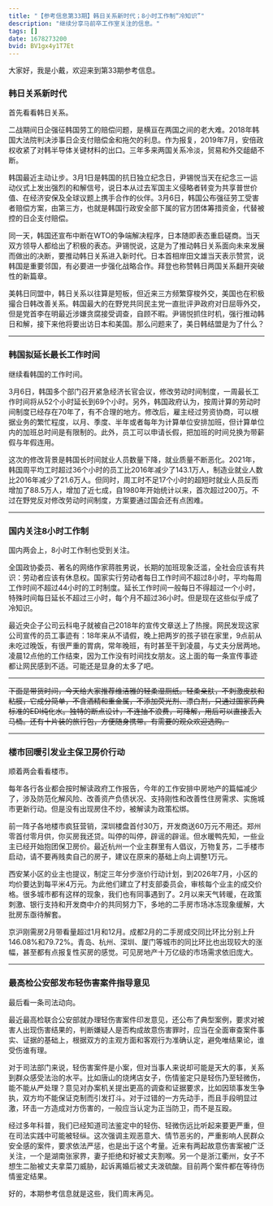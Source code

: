 ```yaml
---
title: "【参考信息第33期】韩日关系新时代；8小时工作制“冷知识”"
description: "继续分享马前卒工作室关注的信息。"
tags: []
date: 1678273200
bvid: BV1gx4y1T7Et
---
```

大家好，我是小戴，欢迎来到第33期参考信息。

### 韩日关系新时代

首先看看韩日关系。

二战期间日企强征韩国劳工的赔偿问题，是横亘在两国之间的老大难。2018年韩国大法院判决涉事日企支付赔偿金和拖欠的利息。作为报复，2019年7月，安倍政权收紧了对韩半导体关键材料的出口。三年多来两国关系冷淡，贸易和外交龃龉不断。

韩国最近主动让步。3月1日是韩国的抗日独立纪念日，尹锡悦当天在纪念三一运动仪式上发出强烈的和解信号，说日本从过去军国主义侵略者转变为共享普世价值、在经济安保及全球议题上携手合作的伙伴。3月6日，韩国公布强征劳工受害者赔偿方案，由第三方，也就是韩国行政安全部下属的官方团体筹措资金，代替被控的日企支付赔偿。

同一天，韩国还宣布中断在WTO的争端解决程序，日本随即表态重启磋商。当天双方领导人都给出了积极的表态。尹锡悦说，这是为了推动韩日关系面向未来发展而做出的决断，要推动韩日关系进入新时代。日本首相岸田文雄当天表示赞赏，说韩国是重要邻国，有必要进一步强化战略合作。拜登也称赞韩日两国关系翻开突破性的新篇章。

美韩日同盟中，韩日关系以往算是短板，但近来三方频繁穿梭外交，美国也在积极撮合日韩改善关系。韩国最大的在野党共同民主党一直批评尹政府对日屈辱外交，但是党首李在明最近涉嫌贪腐接受调查，自顾不暇。尹锡悦抓住时机，强行推动韩日和解，接下来他将要出访日本和美国。那么问题来了，美日韩结盟是为了什么？

---

### 韩国拟延长最长工作时间

继续看韩国的工作时间。

3月6日，韩国多个部门召开紧急经济长官会议，修改劳动时间制度，一周最长工作时间将从52个小时延长到69个小时。另外，韩国政府认为，按周计算的劳动时间制度已经存在70年了，有不合理的地方。修改后，雇主经过劳资协商，可以根据业务的繁忙程度，以月、季度、半年或者每年为计算单位安排加班，但计算单位内的加班总时间是有限制的。此外，员工可以申请长假，把加班的时间兑换为带薪假与年假连用。

这次的修改背景是韩国长时间就业人员数量下降，就业质量不断恶化。2021年，韩国周平均工时超过36个小时的员工比2016年减少了143.1万人，制造业就业人数比2016年减少了21.6万人。但同时，周工时不足17个小时的超短时就业人员反而增加了88.5万人，增加了近七成，自1980年开始统计以来，首次超过200万。不过在野党反对修改劳动时间制度，方案要通过国会还有点困难。

---

### 国内关注8小时工作制

国内两会上，8小时工作制也受到关注。

全国政协委员、著名的网络作家蒋胜男说，长期的加班现象泛滥，全社会应该有共识：劳动者应该有休息权。国家实行劳动者每日工作时间不超过8小时，平均每周工作时间不超过44小时的工时制度。延长工作时间一般每日不得超过一个小时，特殊时间每日延长不超过三小时，每个月不超过36小时。但是现在这些似乎成了冷知识。

最近央企子公司云科电子就被自己2018年的宣传文章送上了热搜。网民发现这家公司宣传的员工事迹有：18年来从不请假，晚上把两岁的孩子锁在家里，9点前从未吃过晚饭，有很严重的胃病，常年晚班，有时甚至干到凌晨，与丈夫分居两地。凌晨12点他的工作结束，因为工作没有时间找女朋友。这上面的每一条宣传事迹都让网民感到不适。可能还是显身的太多了吧。

---

~~下面是带货时间，今天给大家推荐维洁雅的轻柔湿厕纸。轻柔亲肤，不刺激皮肤和粘膜，它成分简单，不含酒精和重金属，不添加荧光剂、漂白剂，只通过国家药典标准的EDI纯化水。独特的断点设计，不连抽不浪费，可降解，用后可以直接丢入马桶。还有十片装的旅行包，方便随身携带。有需要的观众欢迎选购。~~

---

### 楼市回暖引发业主保卫房价行动

顺着两会看看楼市。

每年各行各业都会按时解读政府工作报告，今年的工作安排中房地产的篇幅减少了，涉及防范化解风险、改善资产负债状况、支持刚性和改善性住房需求、实施城市更新行动。但是没有出现房住不炒，被解读为政策松绑。

前一阵子各地楼市疯狂营销，深圳楼盘首付30万，开发商送60万元不用还。郑州零首付零月供，你买房我还贷。叫停的叫停，辟谣的辟谣。但水暖鸭先知，一些业主已经开始抱团保卫房价。最近杭州一个业主群里有人倡议，万物复苏，二手楼市启动，请不要再贱卖自己的房子，建议在原来的基础上向上调整1万元。

西安某小区的业主也提议，制定三年分步涨价行动计划，到2026年7月，小区的均价要达到每平米4万元。为此他们建立了村支部委员会，审核每个业主的成交价格。很多城市都有这样的现象，我们也有同事遇到了。2月以来天气转暖，在政策刺激、银行支持和开发商中介的共同努力下，多地的二手房市场冰冻现象缓解，大批房东亟待解套。

京沪刚需房2月带看量超过1月和12月。成都2月的二手房成交同比环比分别上升146.08%和79.72%。青岛、杭州、深圳、厦门等城市的同比环比也出现较大的涨幅，甚至都有点报复性买房的感觉。可见房地产十万亿级的市场需求依旧庞大。

---

### 最高检公安部发布轻伤害案件指导意见

最后看一条司法动向。

最近最高检联合公安部就办理轻伤害案件印发意见，还公布了典型案例，要求对被害人出现伤害结果的，判断嫌疑人是否构成故意伤害罪时，应当在全面审查案件事实、证据的基础上，根据双方的主观方面和客观行为准确认定，避免唯结果论，谁受伤谁有理。

对于司法部门来说，轻伤害案件是小案，但对当事人来说却可能是天大的事，关系到群众感受法治的水平。比如唐山的烧烤店女子，伤情鉴定只是轻伤乃至轻微伤，能不能从严处理？意见对办案机关提出更高的调查和证据要求，比如因琐事发生争执，双方均不能保证克制而引发打斗。对于过错的一方先动手，而且手段明显过激，环击一方造成对方伤害的，一般应当认定为正当防卫，而不是互殴。

经过多年科普，我们已经知道司法鉴定中的轻伤、轻微伤远比听起来要更严重，但在司法实践中可能被轻纵。这次强调主观恶意大、情节恶劣的，严重影响人民群众安全感的案件，要求依法严惩，也是出于这个考量。近来有两起故意伤害案被广泛关注，一个是湖南张家界，妻子拒绝和好被丈夫割喉。另一个是浙江衢州，女子不想生二胎被丈夫拿菜刀威胁，起诉离婚后被丈夫泼硫酸。目前两个案件都在等待伤情鉴定结果。

好的，本期参考信息就是这些，我们周末再见。

